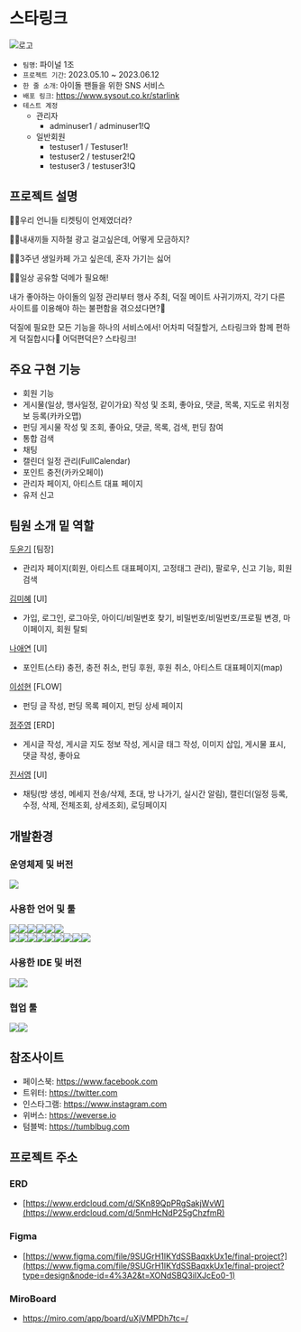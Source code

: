 # 스타링크
![로고](https://github.com/dooshine/finalProject/assets/121537146/5c820d39-f10f-4d89-8f87-4ddeb155392c)

- `팀명`: 파이널 1조
- `프로젝트 기간`: 2023.05.10 ~ 2023.06.12
- `한 줄 소개`: 아이돌 팬들을 위한 SNS 서비스
- `배포 링크`: https://www.sysout.co.kr/starlink
- `테스트 계정`
  - 관리자
    - adminuser1 / adminuser1!Q
  - 일반회원
    - testuser1 / Testuser1!
    - testuser2 / testuser2!Q
    - testuser3 / testuser3!Q


## 프로젝트 설명
🤷‍♀우리 언니들 티켓팅이 언제였더라?

🤷‍♂️내새끼들 지하철 광고 걸고싶은데, 어떻게 모금하지?

🤷‍♂️3주년 생일카페 가고 싶은데, 혼자 가기는 싫어

🤷‍♀️일상 공유할 덕메가 필요해!


내가 좋아하는 아이돌의 일정 관리부터 행사 주최, 덕질 메이트 사귀기까지, 각기 다른 사이트를 이용해야 하는 불편함을 겪으셨다면?🤔

덕질에 필요한 모든 기능을 하나의 서비스에서! 어차피 덕질할거, 스타링크와 함께 편하게 덕질합시다🥳
어덕편덕은? 스타링크!


## 주요 구현 기능
- 회원 기능
- 게시물(일상, 행사일정, 같이가요) 작성 및 조회, 좋아요, 댓글, 목록, 지도로 위치정보 등록(카카오맵)
- 펀딩 게시물 작성 및 조회, 좋아요, 댓글, 목록, 검색, 펀딩 참여
- 통합 검색
- 채팅
- 캘린더 일정 관리(FullCalendar)
- 포인트 충전(카카오페이)
- 관리자 페이지, 아티스트 대표 페이지
- 유저 신고


## 팀원 소개 밑 역할
<a href="https://github.com/dooshine">두윤기</a> [팀장]
- 관리자 페이지(회원, 아티스트 대표페이지, 고정태그 관리), 팔로우, 신고 기능, 회원 검색

<a href="https://github.com/MYEHUB0">김미혜</a> [UI]
- 가입, 로그인, 로그아웃, 아이디/비밀번호 찾기, 비밀번호/비밀번호/프로필 변경, 마이페이지, 회원 탈퇴

<a href="https://github.com/naaaaann">나애연</a> [UI]
- 포인트(스타) 충전, 충전 취소, 펀딩 후원, 후원 취소, 아티스트 대표페이지(map)

<a href="https://github.com/tomisoulja">이성현</a> [FLOW]
- 펀딩 글 작성, 펀딩 목록 페이지, 펀딩 상세 페이지

<a href="https://github.com/wndudwhdka">정주영</a> [ERD]
- 게시글 작성, 게시글 지도 정보 작성, 게시글 태그 작성, 이미지 삽입, 게시물 표시, 댓글 작성, 좋아요

<a href="https://github.com/importqkk">진서영</a> [UI]
- 채팅(방 생성, 메세지 전송/삭제, 초대, 방 나가기, 실시간 알림), 캘린더(일정 등록, 수정, 삭제, 전체조회, 상세조회), 로딩페이지


## 개발환경
### 운영체제 및 버전
<img src="https://img.shields.io/badge/windows11-0078D6?style=for-the-badge&logo=windows&logoColor=white">

### 사용한 언어 및 툴
<img src="https://img.shields.io/badge/JAVA JDK17-007396?style=for-the-badge&logo=java&logoColor=white"><img src="https://img.shields.io/badge/SpringBoot 2.7.11-6DB33F?style=for-the-badge&logo=springboot&logoColor=white"><img src="https://img.shields.io/badge/oracle 11EX-F80000?style=for-the-badge&logo=oracle&logoColor=white"><img src="https://img.shields.io/badge/maven-C71A36?style=for-the-badge&logo=maven&logoColor=white"><img src="https://img.shields.io/badge/apache tomcat-F8DC75?style=for-the-badge&logo=apachetomcat&logoColor=white"><img src="https://img.shields.io/badge/java mail sender-007396?style=for-the-badge&logo=java&logoColor=white">
<br>
<img src="https://img.shields.io/badge/html5-E34F26?style=for-the-badge&logo=html 5&logoColor=white"><img src="https://img.shields.io/badge/css3-1572B6?style=for-the-badge&logo=css3&logoColor=white"><img src="https://img.shields.io/badge/JavaScript ES5-F7DF1E?style=for-the-badge&logo=javascript&logoColor=black"><img src="https://img.shields.io/badge/jQuery 3.6.4-0769AD?style=for-the-badge&logo=jquery&logoColor=white"><img src="https://img.shields.io/badge/Vue.js 3-4FC08D?style=for-the-badge&logo=vue.js&logoColor=white"><img src="https://img.shields.io/badge/axios 1-5A29E4?style=for-the-badge&logo=axios&logoColor=white"><img src="https://img.shields.io/badge/lodash 4-3492FF?style=for-the-badge&logo=lodash&logoColor=white"><img src="https://img.shields.io/badge/bootstrap 5-7952B3?style=for-the-badge&logo=bootstrap&logoColor=white"><img src="https://img.shields.io/badge/fontawesome 6.2-339AF0?style=for-the-badge&logo=fontawesome&logoColor=white">

### 사용한 IDE 및 버전
<img src="https://img.shields.io/badge/STS4-6DB33F?style=for-the-badge&logo=spring&logoColor=white"><img src="https://img.shields.io/badge/VS Code 1.68-007ACC?style=for-the-badge&logo=visualstudiocode&logoColor=white">

### 협업 툴
<img src="https://img.shields.io/badge/github-181717?style=for-the-badge&logo=github&logoColor=white"><img src="https://img.shields.io/badge/discord-5865F2?style=for-the-badge&logo=discord&logoColor=white">


## 참조사이트
- 페이스북: https://www.facebook.com
- 트위터: https://twitter.com
- 인스타그램: https://www.instagram.com
- 위버스: https://weverse.io
- 텀블벅: https://tumblbug.com


## 프로젝트 주소
### ERD
- [https://www.erdcloud.com/d/SKn89QpPRgSakjWvW](https://www.erdcloud.com/d/5nmHcNdP25gChzfmR)

### Figma
- [https://www.figma.com/file/9SUGrH1IKYdSSBaqxkUx1e/final-project?](https://www.figma.com/file/9SUGrH1IKYdSSBaqxkUx1e/final-project?type=design&node-id=4%3A2&t=XONdSBQ3iIXJcEo0-1)

### MiroBoard
- https://miro.com/app/board/uXjVMPDh7tc=/
